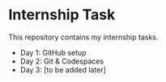 # Internship Task

This repository contains my internship tasks.
- Day 1: GitHub setup
- Day 2: Git & Codespaces
- Day 3: [to be added later]
